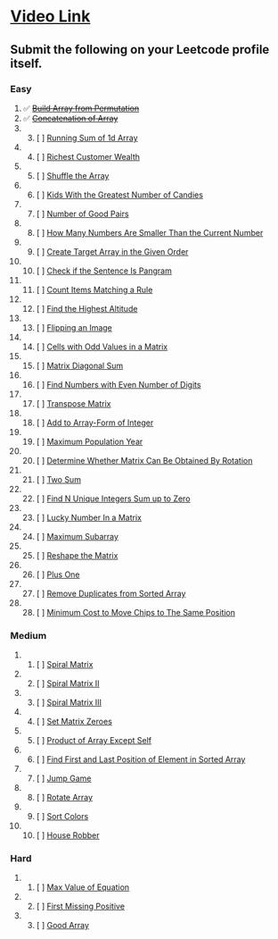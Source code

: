# [Video Link](https://youtu.be/n60Dn0UsbEk)

## Submit the following on your Leetcode profile itself.

### Easy
1.  :white_check_mark: ~~[Build Array from Permutation](https://leetcode.com/problems/build-array-from-permutation/)~~
2.  :white_check_mark: ~~[Concatenation of Array](https://leetcode.com/problems/concatenation-of-array/)~~
3. 3. [ ] [Running Sum of 1d Array](https://leetcode.com/problems/running-sum-of-1d-array/)
4. 4. [ ] [Richest Customer Wealth](https://leetcode.com/problems/richest-customer-wealth/)
5. 5. [ ] [Shuffle the Array](https://leetcode.com/problems/shuffle-the-array/)
6. 6. [ ] [Kids With the Greatest Number of Candies](https://leetcode.com/problems/kids-with-the-greatest-number-of-candies/)
7. 7. [ ] [Number of Good Pairs](https://leetcode.com/problems/number-of-good-pairs/)
8. 8. [ ] [How Many Numbers Are Smaller Than the Current Number](https://leetcode.com/problems/how-many-numbers-are-smaller-than-the-current-number/)
9. 9. [ ] [Create Target Array in the Given Order](https://leetcode.com/problems/create-target-array-in-the-given-order/)
10. 10. [ ] [Check if the Sentence Is Pangram](https://leetcode.com/problems/check-if-the-sentence-is-pangram/)
11. 11. [ ] [Count Items Matching a Rule](https://leetcode.com/problems/count-items-matching-a-rule/)
12. 12. [ ] [Find the Highest Altitude](https://leetcode.com/problems/find-the-highest-altitude/)
13. 13. [ ] [Flipping an Image](https://leetcode.com/problems/flipping-an-image/)
14. 14. [ ] [Cells with Odd Values in a Matrix](https://leetcode.com/problems/cells-with-odd-values-in-a-matrix/)
15. 15. [ ] [Matrix Diagonal Sum](https://leetcode.com/problems/matrix-diagonal-sum/)
16. 16. [ ] [Find Numbers with Even Number of Digits](https://leetcode.com/problems/find-numbers-with-even-number-of-digits/)
17. 17. [ ] [Transpose Matrix](https://leetcode.com/problems/transpose-matrix/)
18. 18. [ ] [Add to Array-Form of Integer](https://leetcode.com/problems/add-to-array-form-of-integer/)
19. 19. [ ] [Maximum Population Year](https://leetcode.com/problems/maximum-population-year/)
20. 20. [ ] [Determine Whether Matrix Can Be Obtained By Rotation](https://leetcode.com/problems/determine-whether-matrix-can-be-obtained-by-rotation/)
21. 21. [ ] [Two Sum](https://leetcode.com/problems/two-sum/)
22. 22. [ ] [Find N Unique Integers Sum up to Zero](https://leetcode.com/problems/find-n-unique-integers-sum-up-to-zero/)
23. 23. [ ] [Lucky Number In a Matrix](https://leetcode.com/problems/lucky-numbers-in-a-matrix/)
24. 24. [ ] [Maximum Subarray](https://leetcode.com/problems/maximum-subarray/)
25. 25. [ ] [Reshape the Matrix](https://leetcode.com/problems/reshape-the-matrix/)
26. 26. [ ] [Plus One](https://leetcode.com/problems/plus-one/)
27. 27. [ ] [Remove Duplicates from Sorted Array](https://leetcode.com/problems/remove-duplicates-from-sorted-array/)
28. 28. [ ] [Minimum Cost to Move Chips to The Same Position](https://leetcode.com/problems/minimum-cost-to-move-chips-to-the-same-position/)

### Medium
1. 1. [ ] [Spiral Matrix](https://leetcode.com/problems/spiral-matrix/)
2. 2. [ ] [Spiral Matrix II](https://leetcode.com/problems/spiral-matrix-ii/)
3. 3. [ ] [Spiral Matrix III](https://leetcode.com/problems/spiral-matrix-iii/)
4. 4. [ ] [Set Matrix Zeroes](https://leetcode.com/problems/set-matrix-zeroes/)
5. 5. [ ] [Product of Array Except Self](https://leetcode.com/problems/product-of-array-except-self/)
6. 6. [ ] [Find First and Last Position of Element in Sorted Array](https://leetcode.com/problems/find-first-and-last-position-of-element-in-sorted-array/)
7. 7. [ ] [Jump Game](https://leetcode.com/problems/jump-game/)
8. 8. [ ] [Rotate Array](https://leetcode.com/problems/rotate-array/)
9. 9. [ ] [Sort Colors](https://leetcode.com/problems/sort-colors/)
10. 10. [ ] [House Robber](https://leetcode.com/problems/house-robber/)

### Hard
1. 1. [ ] [Max Value of Equation](https://leetcode.com/problems/max-value-of-equation/)
2. 2. [ ] [First Missing Positive](https://leetcode.com/problems/first-missing-positive/)
3. 3. [ ] [Good Array](https://leetcode.com/problems/check-if-it-is-a-good-array/)


